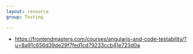 ```yaml
---
layout: resource
group: Testing

---
```

<!-- General resources go here -->

- <https://frontendmasters.com/courses/angularjs-and-code-testability/?u=8a91c656d39de29f7fed1cd79233ccb41e723d0a>

<!-- ####Core -->

<!-- ####Intermediate -->

<!-- ####Advanced -->

<!-- ####Jedi -->
